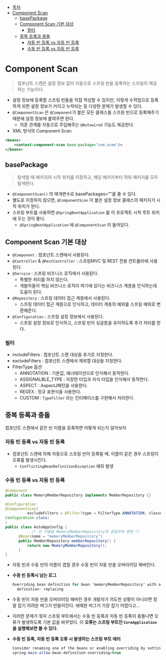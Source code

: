 * [목차](#목차)
* [Component Scan](#component-scan)
    + [basePackage](#basepackage)
    + [Component Scan 기본 대상](#component-scan-기본-대상)
        + [필터](#필터)
    + [중복 등록과 충돌](#중복-등록과-충돌)
        + [자동 빈 등록 vs 자동 빈 등록](#자동-빈-등록-vs-자동-빈-등록)
        + [수동 빈 등록 vs 자동 빈 등록](#수동-빈-등록-vs-자동-빈-등록)    
        
# Component Scan

> 컴포넌트 스캔은 설정 정보 없이 자동으로 스프링 빈을 등록하는 스프링이 제공하는 기능이다.
> 
- 설정 정보에 등록할 스프링 빈들을 직접 작성할 수 있지만, 이렇게 수작업으로 등록하게 되면 설정 정보가 커지고 누락되는 등 다양한 문제가 발생할 수 있다.
- `@ComponentScan` 은 `@Component`가 붙은 모든 클래스를 스프링 빈으로 등록해주기 때문에 설정 정보에 붙여주면 된다.
    - 의존 관계를 자동으로 주입해주는 `@Autowired` 기능도 제공한다.
- XML 방식의 Component Scan

```xml
<beans>
	<context:component-scan base-package="com.acme"/>
</beans>
```

## basePackage

> 탐색할 때 패키지의 시작 위치를 지정하고, 해당 패키지부터 하위 패키지를 모두 탐색한다.
> 
- `@ComponentScan()` 의 매개변수로 basePackages=””를 줄 수 있다.
- 별도로 지정하지 않으면, `@ComponentScan` 이 붙은 설정 정보 클래스의 패키지가 시작 위치가 된다.
- 스프링 부트를 사용하면 `@SpringBootApplication` 를 이 프로젝트 시작 루트 위치에 두는 것이 좋다.
    - `@SpringBootApplication` 에 `@ComponentScan` 이 들어있다.

## Component Scan 기본 대상

- `@Component` : 컴포넌트 스캔에서 사용된다.
- `@Controller` & `@RestController` : 스프링MVC 및 REST 전용 컨트롤러에 사용된다.
- `@Service` : 스프링 비즈니스 로직에서 사용된다.
    - 특별한 처리를 하지 않는다.
    - 개발자들이 핵심 비즈니스 로직이 여기에 있다는 비즈니스 계층을 인식하는데 도움이 된다.
- `@Repository` : 스프링 데이터 접근 계층에서 사용된다.
    - 스프링 데이터 접근 계층으로 인식하고, 데이터 계층의 예외를 스프링 예외로 변환해준다.
- `@Configuration` : 스프링 설정 정보에서 사용된다.
    - 스프링 설정 정보로 인식하고, 스프링 빈이 싱글톤을 유지하도록 추가 처리를 한다.

### 필터

- includeFilters : 컴포넌트 스캔 대상을 추가로 지정한다.
- excludeFilters : 컴포넌트 스캔에서 제외할 대상을 지정한다.
- FilterType 옵션
    - ANNOTATION : 기본값, 애너테이션으로 인식해서 동작한다.
    - ASSIGNALBLE_TYPE : 지정한 타입과 자식 타입을 인식해서 동작한다.
    - ASPECT : AspectJ패턴을 사용한다.
    - REGEX : 정규 표현식을 사용한다.
    - CUSTOM : `TypeFilter` 라는 인터페이스를 구현해서 처리한다.

## 중복 등록과 충돌

컴포넌트 스캔에서 같은 빈 이름을 등록하면 어떻게 되는지 알아보자

### 자동 빈 등록 vs 자동 빈 등록

- 컴포넌트 스캔에 의해 자동으로 스프링 빈이 등록될 때, 이름이 같은 경우 스프링이 오류를 발생시킨다.
    - `ConflictingBeanDefinitionException` 예외 발생

### 수동 빈 등록 vs 자동 빈 등록

```java
@Component
public class MemoryMemberRepository implements MemberRepository {}

@Configuration
@ComponentScan(
          excludeFilters = @Filter(type = FilterType.ANNOTATION, classes =
Configuration.class)
)
public class AutoAppConfig {
			/* 빈 이름을 MemoryMemberRepository와 동일하게 변경 */
      @Bean(name = "memoryMemberRepository")
      public MemberRepository memberRepository() {
          return new MemoryMemberRepository();
      }
}
```

- 자동 빈과 수동 빈의 이름이 겹칠 경우 수동 빈이 자동 빈을 오버라이딩 해버린다.
- **수동 빈 등록시 남는 로그**
    
    ```java
    Overriding bean definition for bean 'memoryMemberRepository' with a different
      definition: replacing
    ```
    
- 수동 빈이 자동 빈을 오버라이딩 해버린 경우 개발자가 의도한 상황이 아니라면 정말 잡기 어려운 버그가 만들어진다. 애매한 버그가 가장 잡기 어렵다고…
- 이러한 문제가 잦자 스프링 부트에서는 수동 빈 등록과 자동 빈 등록이 충돌나면 오류가 발생하도록 기본 값을 바꾸었다. 이 **오류는 스프링 부트인 `CoreApplication` 을 실행해보면 볼 수 있다.**
- **수동 빈 등록, 자동 빈 등록 오류 시 발생하는 스프링 부트 에러**
    
    ```java
    Consider renaming one of the beans or enabling overriding by setting
    spring.main.allow-bean-definition-overriding=true
    ```